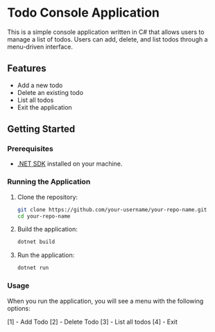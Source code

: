 # Todo Console Application

This is a simple console application written in C# that allows users to manage a list of todos. Users can add, delete, and list todos through a menu-driven interface.

## Features

- Add a new todo
- Delete an existing todo
- List all todos
- Exit the application

## Getting Started

### Prerequisites

- [.NET SDK](https://dotnet.microsoft.com/download) installed on your machine.

### Running the Application

1. Clone the repository:

   ```sh
   git clone https://github.com/your-username/your-repo-name.git
   cd your-repo-name
   ```

2. Build the application:

   ```sh
   dotnet build
   ```

3. Run the application:
   ```sh
   dotnet run
   ```

### Usage

When you run the application, you will see a menu with the following options:

[1] - Add Todo [2] - Delete Todo [3] - List all todos [4] - Exit
